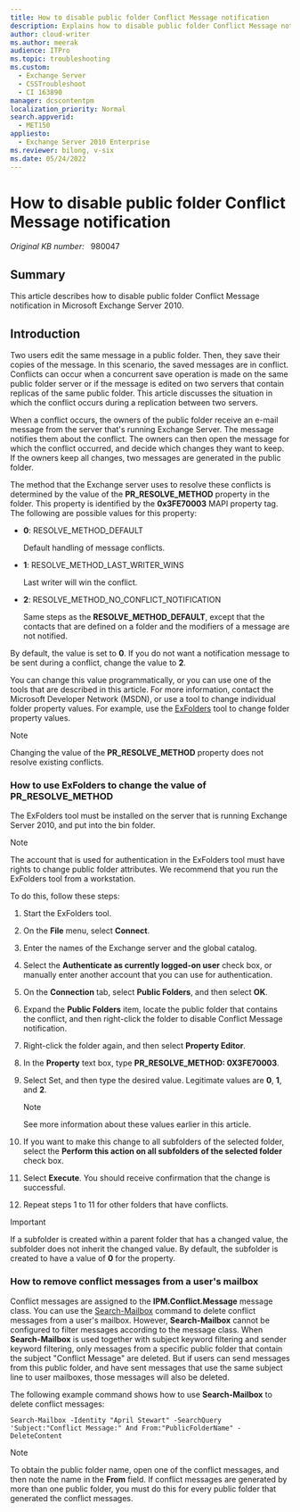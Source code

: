 ```yaml
---
title: How to disable public folder Conflict Message notification
description: Explains how to disable public folder Conflict Message notification in Exchange Server.
author: cloud-writer
ms.author: meerak
audience: ITPro
ms.topic: troubleshooting
ms.custom: 
  - Exchange Server
  - CSSTroubleshoot
  - CI 163890
manager: dcscontentpm
localization_priority: Normal
search.appverid: 
  - MET150
appliesto: 
  - Exchange Server 2010 Enterprise
ms.reviewer: bilong, v-six
ms.date: 05/24/2022
---
```

# How to disable public folder Conflict Message notification

_Original KB number:_ &nbsp; 980047

## Summary

This article describes how to disable public folder Conflict Message notification in Microsoft Exchange Server 2010.

## Introduction

Two users edit the same message in a public folder. Then, they save their copies of the message. In this scenario, the saved messages are in conflict. Conflicts can occur when a concurrent save operation is made on the same public folder server or if the message is edited on two servers that contain replicas of the same public folder. This article discusses the situation in which the conflict occurs during a replication between two servers.

When a conflict occurs, the owners of the public folder receive an e-mail message from the server that's running Exchange Server. The message notifies them about the conflict. The  owners can then open the message for which the conflict occurred, and decide which changes they want to keep. If the owners keep all changes, two messages are generated in the public folder.

The method that the Exchange server uses to resolve these conflicts is determined by the value of the **PR_RESOLVE_METHOD** property in the folder. This property is identified by the **0x3FE70003** MAPI property tag. The following are possible values for this property:

- **0**: RESOLVE_METHOD_DEFAULT

  Default handling of message conflicts.

- **1**: RESOLVE_METHOD_LAST_WRITER_WINS

  Last writer will win the conflict.

- **2**: RESOLVE_METHOD_NO_CONFLICT_NOTIFICATION

  Same steps as the **RESOLVE_METHOD_DEFAULT**, except that the contacts that are defined on a folder and the modifiers of a message are not notified.

By default, the value is set to **0**. If you do not want a notification message to be sent during a conflict, change the value to **2**.

You can change this value programmatically, or you can use one of the tools that are described in this article. For more information, contact the Microsoft Developer Network (MSDN), or use a tool to change individual folder property values. For example, use the [ExFolders](https://techcommunity.microsoft.com/t5/exchange-team-blog/exchange-meet-exfolders/ba-p/596799) tool to change folder property values.

> [!NOTE]
> Changing the value of the **PR_RESOLVE_METHOD** property does not resolve existing conflicts.

### How to use ExFolders to change the value of PR_RESOLVE_METHOD

The ExFolders tool must be installed on the server that is running Exchange Server 2010, and put into the bin folder.

> [!NOTE]
> The account that is used for authentication in the ExFolders tool must have rights to change public folder attributes. We recommend that you run the ExFolders tool from a workstation.

To do this, follow these steps:

1. Start the ExFolders tool.
2. On the **File** menu, select **Connect**.
3. Enter the names of the Exchange server and the global catalog.
4. Select the **Authenticate as currently logged-on user** check box, or manually enter another account that you can use for authentication.
5. On the **Connection** tab, select **Public Folders**, and then select **OK**.
6. Expand the **Public Folders** item, locate the public folder that contains the conflict, and then right-click the folder to disable Conflict Message notification.
7. Right-click the folder again, and then select **Property Editor**.
8. In the **Property** text box, type **PR_RESOLVE_METHOD: 0X3FE70003**.
9. Select Set, and then type the desired value. Legitimate values are **0**, **1**, and **2**.

    > [!NOTE]
    > See more information about these values earlier in this article.

10. If you want to make this change to all subfolders of the selected folder, select the **Perform this action on all subfolders of the selected folder** check box.
11. Select **Execute**. You should receive confirmation that the change is successful.
12. Repeat steps 1 to 11 for other folders that have conflicts.

> [!IMPORTANT]
> If a subfolder is created within a parent folder that has a changed value, the subfolder does not inherit the changed value. By default, the subfolder is created to have a value of **0** for the property.

### How to remove conflict messages from a user's mailbox

Conflict messages are assigned to the **IPM.Conflict.Message** message class. You can use the [Search-Mailbox](/powershell/module/exchange/search-mailbox?preserve-view=true&view=exchange-ps) command to delete conflict messages from a user's mailbox. However, **Search-Mailbox** cannot be configured to filter messages according to the message class. When **Search-Mailbox** is used together with subject keyword filtering and sender keyword filtering, only messages from a specific public folder that contain the subject "Conflict Message" are deleted. But if users can send messages from this public folder, and have sent messages that use the same subject line to user mailboxes, those messages will also be deleted.

The following example command shows how to use **Search-Mailbox** to delete conflict messages:

```console
Search-Mailbox -Identity "April Stewart" -SearchQuery 'Subject:"Conflict Message:" And From:"PublicFolderName" -DeleteContent
```

> [!NOTE]
> To obtain the public folder name, open one of the conflict messages, and then note the name in the **From** field. If conflict messages are generated by more than one public folder, you must do this for every public folder that generated the conflict messages.
